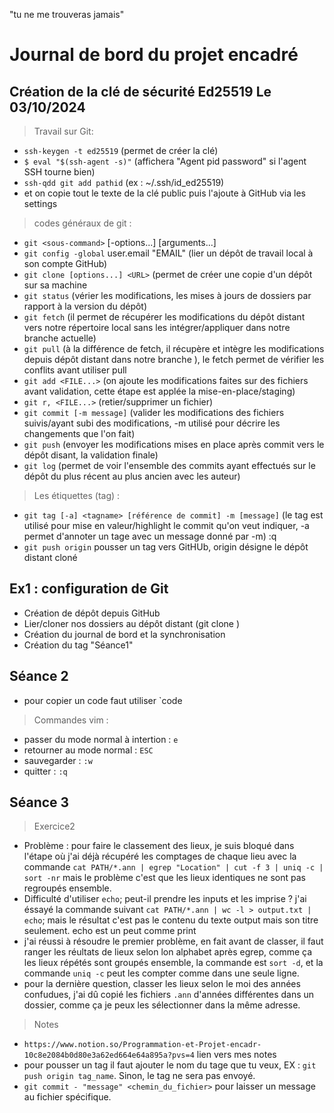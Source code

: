 "tu ne me trouveras jamais"
# Journal de bord du projet encadré
## Création de la clé de sécurité Ed25519  Le 03/10/2024
> Travail sur Git:
- `ssh-keygen -t ed25519` (permet de créer la clé)
- `$ eval "$(ssh-agent -s)"` (affichera "Agent pid password" si l'agent SSH tourne bien)
- `ssh-qdd git add pathid` (ex : ~/.ssh/id_ed25519)
- et on copie tout le texte de la clé public puis l'ajoute à GitHub via les settings
> codes généraux de git :
- `git <sous-command>` [-options...] [arguments...]
- `git config -global` user.email "EMAIL" (lier un dépôt de travail local à son compte GitHub)
- `git clone [options...] <URL>` (permet de  créer une copie d'un dépôt sur sa machine 
- `git status` (vérier les modifications, les mises à jours de dossiers par rapport à la version du dépôt)
- `git fetch` (il permet de récupérer les modifications du dépôt distant vers notre répertoire local sans les intégrer/appliquer dans notre branche actuelle)
- `git pull` (à la différence de fetch, il récupère et intègre les modifications depuis dépôt distant dans notre branche ), le fetch permet de vérifier les conflits avant utiliser pull
- `git add <FILE...>` (on ajoute les modifications faites sur des fichiers avant validation, cette étape est applée la mise-en-place/staging)
- `git r, <FILE...>` (retier/supprimer un fichier)
- `git commit [-m message]` (valider les modifications des fichiers suivis/ayant subi des modifications, -m utilisé pour décrire les changements que l'on fait)
- `git push` (envoyer les modifications mises en place après commit vers le dépôt disant, la validation finale)
- `git log` (permet de voir l'ensemble des commits ayant effectués sur le dépôt du plus récent au plus ancien avec les auteur)
> Les étiquettes (tag) : 
- `git tag [-a] <tagname> [référence de commit] -m [message]` (le tag est utilisé pour mise en valeur/highlight le commit qu'on veut indiquer, -a permet d'annoter un tage avec un message donné par -m)
:q
- `git push origin` pousser un tag vers GitHUb, origin désigne le dépôt distant cloné
## Ex1 : configuration de Git
- Création de dépôt depuis GitHub
- Lier/cloner nos dossiers au dépôt distant (git clone <URL>)
- Création du journal de bord et la synchronisation
- Création du tag "Séance1"
## Séance 2 
- pour copier un code faut utiliser `code
> Commandes vim :
- passer du mode normal à intertion : `e`
- retourner au mode normal : `ESC`
- sauvegarder : `:w`
- quitter : `:q`
## Séance 3
> Exercice2
- Problème : pour faire le classement des lieux, je suis bloqué dans l'étape où j'ai déjà récupéré les comptages de chaque lieu avec la commande `cat PATH/*.ann | egrep "Location" | cut -f 3 | uniq -c | sort -nr` mais le problème c'est que les lieux identiques ne sont pas regroupés ensemble.
- Difficulté d'utiliser `echo`; peut-il prendre les inputs et les imprise ? j'ai éssayé la commande suivant `cat PATH/*.ann | wc -l > output.txt | echo`; mais le résultat c'est pas le contenu du texte output mais son titre seulement. echo est un peut comme print
- j'ai réussi à résoudre le premier problème, en fait avant de classer, il faut ranger les réultats de lieux selon lon alphabet après egrep, comme ça les lieux répétés sont groupés ensemble, la commande est `sort -d`, et la commande `uniq -c` peut les compter comme dans une seule ligne. 
- pour la dernière question, classer les lieux selon le moi des années confudues, j'ai dû copié les fichiers `.ann` d'années différentes dans un dossier, comme ça je peux les sélectionner dans la même adresse.
> Notes
- `https://www.notion.so/Programmation-et-Projet-encadr-10c8e2084b0d80e3a62ed664e64a895a?pvs=4` lien vers mes notes
- pour pousser un tag il faut ajouter le nom du tage que tu veux, EX : `git push origin tag_name`. Sinon, le tag ne sera pas envoyé.
- `git commit - "message" <chemin_du_fichier>` pour laisser un message au fichier spécifique.
